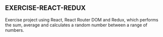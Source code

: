 ## EXERCISE-REACT-REDUX
Exercise project using React, React Router DOM and Redux, which performs the sum, average and calculates a random number between a range of numbers.